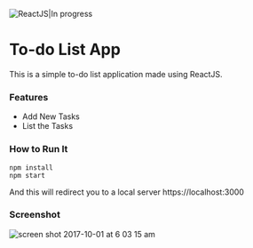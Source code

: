 
![ReactJS|In progress](https://img.shields.io/badge/ReactJS-inprogress-yellowgreen.svg)

# To-do List App
This is a simple to-do list application made using ReactJS.

### Features
 - Add New Tasks
 - List the Tasks

### How to Run It

  ```
  npm install
  npm start
  ```
And this will redirect you to a local server https://localhost:3000

### Screenshot
![screen shot 2017-10-01 at 6 03 15 am](https://user-images.githubusercontent.com/26729817/31049831-46d7ee72-a66e-11e7-879d-5e2a3c9a5e16.png)
